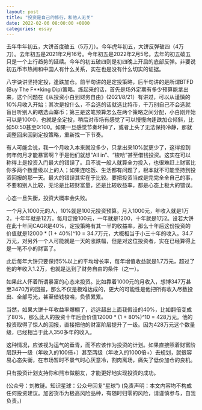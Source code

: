 ```yaml
---
layout: post
title: "投资是自己的修行，和他人无关"
date: 2022-02-06 08:00:00 +0800
categories: essay
---
```


去年牛年初五，大饼首度破五（5万刀）。今年虎年初五，大饼反弹破四（4万刀）。去年初五是2021年2月16号。今年初五是2022年2月5号。去年的初五破五只是一个上行趋势的延续。今年的初五破四则是初四晚上开启的底部反弹。非要说初五币市热闹和中国人有什么关系，实在也是没有什么切实的证据。

八字诀讲坚持定投，逢跌加仓。前半句讲的是定投策略，后半句讲的是所谓BTFD (Buy The F**king Dip)策略。练起来的话，首先是场外定期有多少预算能拿出来，这个问题在《从投资小白到财务自由》(2021/8/21）有讲过，可以从谨慎的10%月收入开始；其次是投什么，不会选的话就选比特币，千万别自己不会选就盲目听别人的瞎选山寨币；第三是这笔预算怎么在两个策略之间分配，小白刚开始可以是100:0，也就是全定投，稍后对市场有感觉了可以慢慢向逢跌加仓倾斜，比如50:50甚至0:100。如果一旦感觉节奏坏掉了，或者上头了无法保持冷静，那就调整回来回到定投策略，重新找一下节奏。

有人可能会说，我一个月收入本来就没多少，只拿出来10%就更少了，这得投到何年何月才能暴富啊？于是他们就想“All in”、“梭哈”甚至借钱投资。这实在可以称得上是投资入门最大的错误了。且不说一般人就算全力投入，也很难赶上财富比你多两个数量级以上的人；如果连吃饭、生活都有问题了，根本就不可能坚持到投资回报的那一天。最大的错误其实在于比较。要把投资当成是完完全全自己的事，不要和别人比较，无论是比较财富量，还是比较收益率，都是心态上极大的错误。

心态一旦失衡，投资大概率会失败。

一个月入1000元的人，10%就是100元投资预算。月入1000元，年收入就是1万2，十年年就是12万。每月定投100元，一年就是1200，十年就是1万2。设若大饼在此十年间CAGR是40%，定投策略有其一半的收益率，那么十年后这份投资的价值就是12000 * (1 + 40%)^10 = 34.7万元，大概相当于小三十年的收入。34.7万元，对另外一个人可能就是一天的涨跌幅，但是对这位投资者，实在已经算得上是一笔不小的财富了。

此后每年大饼只要保持5%以上的平均增长率，每年增值收益就是1.7万元，超过了他的年收入1.2万，也就是达到了财务自由的条件（之一）。

如果此人怀着所谓暴富的心态来投资。比如靠着1000元的月收入，想博347万甚至3470万的回报，那么不仅是极难达成的，更大的可能性是他把所有收入尽数投出、全部亏光，甚至借钱梭哈，负债累累。

当然，如果大饼十年收益率爆棚了，远远超出上面我假设的40%，比如翻倍变成了80%，那么此人的投资十年后会价值12000 * (1 + 80%)^10 = 428万元。他的投资取得了惊人的回报，直接把他的财富阶层提升了一级。因为428万元这个数量级，已经相当于此人350多年的收入。

这种情况，应该视为运气的垂青，而不应该作为投资的计划。如果直接照着财富阶层跃升一级（年收入的100倍+）甚至两级（年收入的1000倍+）去规划，就很容易心态失衡，在市场暂时不景气时心灰意冷，割肉离场，痛失了低价加仓的良机。

只有投资计划支持你和熊市做朋友，才能更好地实现投资的成功。

(公众号：刘教链。知识星球：公众号回复“星球”)
(免责声明：本文内容均不构成任何投资建议。加密货币为极高风险品种，有随时归零的风险，请谨慎参与，自我负责。)